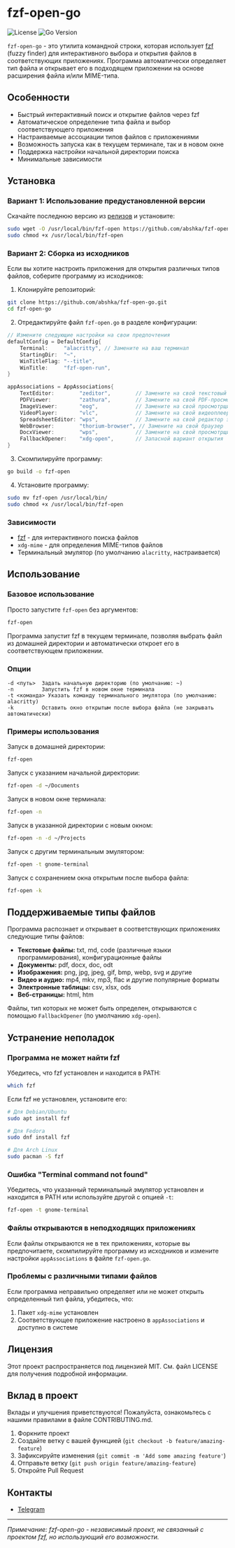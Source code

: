 # fzf-open-go

![License](https://img.shields.io/github/license/abshka/fzf-open-go)
![Go Version](https://img.shields.io/badge/go-1.18%2B-blue)

`fzf-open-go` - это утилита командной строки, которая использует [fzf](https://github.com/junegunn/fzf) (fuzzy finder) для интерактивного выбора и открытия файлов в соответствующих приложениях. Программа автоматически определяет тип файла и открывает его в подходящем приложении на основе расширения файла и/или MIME-типа.

## Особенности

- Быстрый интерактивный поиск и открытие файлов через fzf
- Автоматическое определение типа файла и выбор соответствующего приложения
- Настраиваемые ассоциации типов файлов с приложениями
- Возможность запуска как в текущем терминале, так и в новом окне
- Поддержка настройки начальной директории поиска
- Минимальные зависимости

## Установка

### Вариант 1: Использование предустановленной версии

Скачайте последнюю версию из [релизов](https://github.com/abshka/fzf-open-go/releases) и установите:

```bash
sudo wget -O /usr/local/bin/fzf-open https://github.com/abshka/fzf-open-go/releases/latest/download/fzf-open
sudo chmod +x /usr/local/bin/fzf-open
```

### Вариант 2: Сборка из исходников

Если вы хотите настроить приложения для открытия различных типов файлов, соберите программу из исходников:

1. Клонируйте репозиторий:
```bash
git clone https://github.com/abshka/fzf-open-go.git
cd fzf-open-go
```

2. Отредактируйте файл `fzf-open.go` в разделе конфигурации:
```go
// Измените следующие настройки на свои предпочтения
defaultConfig = DefaultConfig{
    Terminal:     "alacritty", // Замените на ваш терминал
    StartingDir:  "~",
    WinTitleFlag: "--title",
    WinTitle:     "fzf-open-run",
}

appAssociations = AppAssociations{
    TextEditor:        "zeditor",        // Замените на свой текстовый редактор
    PDFViewer:         "zathura",        // Замените на свой PDF-просмотрщик
    ImageViewer:       "eog",            // Замените на свой просмотрщик изображений
    VideoPlayer:       "vlc",            // Замените на свой видеоплеер
    SpreadsheetEditor: "wps",            // Замените на свой редактор электронных таблиц
    WebBrowser:        "thorium-browser", // Замените на свой браузер
    DocxViewer:        "wps",            // Замените на свой просмотрщик docx
    FallbackOpener:    "xdg-open",       // Запасной вариант открытия
}
```

3. Скомпилируйте программу:
```bash
go build -o fzf-open
```

4. Установите программу:
```bash
sudo mv fzf-open /usr/local/bin/
sudo chmod +x /usr/local/bin/fzf-open
```

### Зависимости

- [fzf](https://github.com/junegunn/fzf) - для интерактивного поиска файлов
- `xdg-mime` - для определения MIME-типов файлов
- Терминальный эмулятор (по умолчанию `alacritty`, настраивается)

## Использование

### Базовое использование

Просто запустите `fzf-open` без аргументов:

```bash
fzf-open
```

Программа запустит fzf в текущем терминале, позволяя выбрать файл из домашней директории и автоматически откроет его в соответствующем приложении.

### Опции

```
-d <путь>  Задать начальную директорию (по умолчанию: ~)
-n         Запустить fzf в новом окне терминала
-t <команда> Указать команду терминального эмулятора (по умолчанию: alacritty)
-k         Оставить окно открытым после выбора файла (не закрывать автоматически)
```

### Примеры использования

Запуск в домашней директории:
```bash
fzf-open
```

Запуск с указанием начальной директории:
```bash
fzf-open -d ~/Documents
```

Запуск в новом окне терминала:
```bash
fzf-open -n
```

Запуск в указанной директории с новым окном:
```bash
fzf-open -n -d ~/Projects
```

Запуск с другим терминальным эмулятором:
```bash
fzf-open -t gnome-terminal
```

Запуск с сохранением окна открытым после выбора файла:
```bash
fzf-open -k
```

## Поддерживаемые типы файлов

Программа распознает и открывает в соответствующих приложениях следующие типы файлов:

- **Текстовые файлы:** txt, md, code (различные языки программирования), конфигурационные файлы
- **Документы:** pdf, docx, doc, odt
- **Изображения:** png, jpg, jpeg, gif, bmp, webp, svg и другие
- **Видео и аудио:** mp4, mkv, mp3, flac и другие популярные форматы
- **Электронные таблицы:** csv, xlsx, ods
- **Веб-страницы:** html, htm

Файлы, тип которых не может быть определен, открываются с помощью `FallbackOpener` (по умолчанию `xdg-open`).

## Устранение неполадок

### Программа не может найти fzf

Убедитесь, что fzf установлен и находится в PATH:
```bash
which fzf
```

Если fzf не установлен, установите его:
```bash
# Для Debian/Ubuntu
sudo apt install fzf

# Для Fedora
sudo dnf install fzf

# Для Arch Linux
sudo pacman -S fzf
```

### Ошибка "Terminal command not found"

Убедитесь, что указанный терминальный эмулятор установлен и находится в PATH или используйте другой с опцией `-t`:
```bash
fzf-open -t gnome-terminal
```

### Файлы открываются в неподходящих приложениях

Если файлы открываются не в тех приложениях, которые вы предпочитаете, скомпилируйте программу из исходников и измените настройки `appAssociations` в файле `fzf-open.go`.

### Проблемы с различными типами файлов

Если программа неправильно определяет или не может открыть определенный тип файла, убедитесь, что:
1. Пакет `xdg-mime` установлен
2. Соответствующее приложение настроено в `appAssociations` и доступно в системе

## Лицензия

Этот проект распространяется под лицензией MIT. См. файл LICENSE для получения подробной информации.

## Вклад в проект

Вклады и улучшения приветствуются! Пожалуйста, ознакомьтесь с нашими правилами в файле CONTRIBUTING.md.

1. Форкните проект
2. Создайте ветку с вашей функцией (`git checkout -b feature/amazing-feature`)
3. Зафиксируйте изменения (`git commit -m 'Add some amazing feature'`)
4. Отправьте ветку (`git push origin feature/amazing-feature`)
5. Откройте Pull Request

## Контакты

- [Telegram](https://t.me/abshka)

---

*Примечание: fzf-open-go - независимый проект, не связанный с проектом fzf, но использующий его возможности.*
